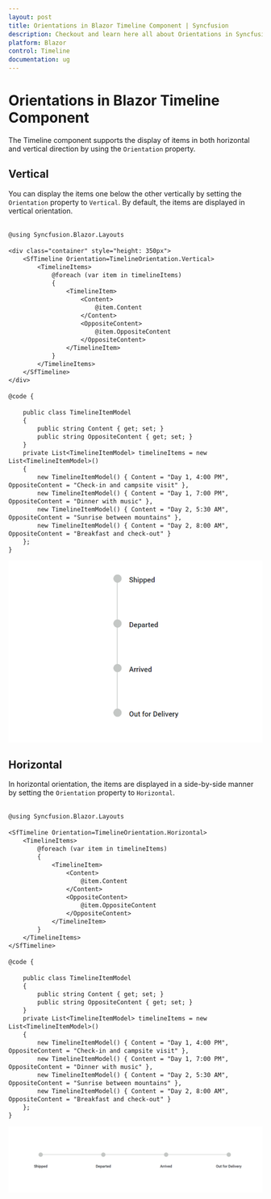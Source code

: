 ```yaml
---
layout: post
title: Orientations in Blazor Timeline Component | Syncfusion
description: Checkout and learn here all about Orientations in Syncfusion Blazor Timeline component and more details.
platform: Blazor
control: Timeline
documentation: ug
---
```


# Orientations in Blazor Timeline Component

The Timeline component supports the display of items in both horizontal and vertical direction by using the `Orientation` property.

## Vertical

You can display the items one below the other vertically by setting the `Orientation` property to `Vertical`. By default, the items are displayed in vertical orientation.

```cshtml

@using Syncfusion.Blazor.Layouts

<div class="container" style="height: 350px">
    <SfTimeline Orientation=TimelineOrientation.Vertical>
        <TimelineItems>
            @foreach (var item in timelineItems)
            {
                <TimelineItem>
                    <Content>
                        @item.Content
                    </Content>
                    <OppositeContent>
                        @item.OppositeContent
                    </OppositeContent>
                </TimelineItem>
            }
        </TimelineItems>
    </SfTimeline>
</div>

@code {

    public class TimelineItemModel
    {
        public string Content { get; set; }
        public string OppositeContent { get; set; }
    }
    private List<TimelineItemModel> timelineItems = new List<TimelineItemModel>()
    {
        new TimelineItemModel() { Content = "Day 1, 4:00 PM", OppositeContent = "Check-in and campsite visit" },
        new TimelineItemModel() { Content = "Day 1, 7:00 PM", OppositeContent = "Dinner with music" },
        new TimelineItemModel() { Content = "Day 2, 5:30 AM", OppositeContent = "Sunrise between mountains" },
        new TimelineItemModel() { Content = "Day 2, 8:00 AM", OppositeContent = "Breakfast and check-out" }
    };
}

```

![Blazor Timeline Component with Vertical Orientation](./images/Blazor-orientation-vertical.png)

## Horizontal

In horizontal orientation, the items are displayed in a side-by-side manner by setting the `Orientation` property to `Horizontal`.

```cshtml

@using Syncfusion.Blazor.Layouts

<SfTimeline Orientation=TimelineOrientation.Horizontal>
    <TimelineItems>
        @foreach (var item in timelineItems)
        {
            <TimelineItem>
                <Content>
                    @item.Content
                </Content>
                <OppositeContent>
                    @item.OppositeContent
                </OppositeContent>
            </TimelineItem>
        }
    </TimelineItems>
</SfTimeline>

@code {

    public class TimelineItemModel
    {
        public string Content { get; set; }
        public string OppositeContent { get; set; }
    }
    private List<TimelineItemModel> timelineItems = new List<TimelineItemModel>()
    {
        new TimelineItemModel() { Content = "Day 1, 4:00 PM", OppositeContent = "Check-in and campsite visit" },
        new TimelineItemModel() { Content = "Day 1, 7:00 PM", OppositeContent = "Dinner with music" },
        new TimelineItemModel() { Content = "Day 2, 5:30 AM", OppositeContent = "Sunrise between mountains" },
        new TimelineItemModel() { Content = "Day 2, 8:00 AM", OppositeContent = "Breakfast and check-out" }
    };
}

```

![Blazor Timeline Component with Horizontal Orientation](./images/Blazor-orientation-horizontal.png)
